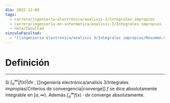 ```yaml
---
dia: 2022-12-04
tags:
  - carrera/ingeniería-electrónica/analisis-3/Integrales-impropias
  - carrera/ingeniería-en-informática/analisis-3/Integrales-impropias
  - nota/facultad
vinculoFacultad:
  - "[[ingeniería electrónica/analisis 3/Integrales impropias/Resumen.md]]"
---
```

# Definición
---
Si $\int_a^\infty |f(x)|dx$ , [[ingeniería electrónica/analisis 3/Integrales impropias/Criterios de convergencia|converge]] $f$ se dice absolutamente integrable en $[a, \infty)$. Además $\int_a^\infty f(x) \cdot dx$ converge absolutamente.